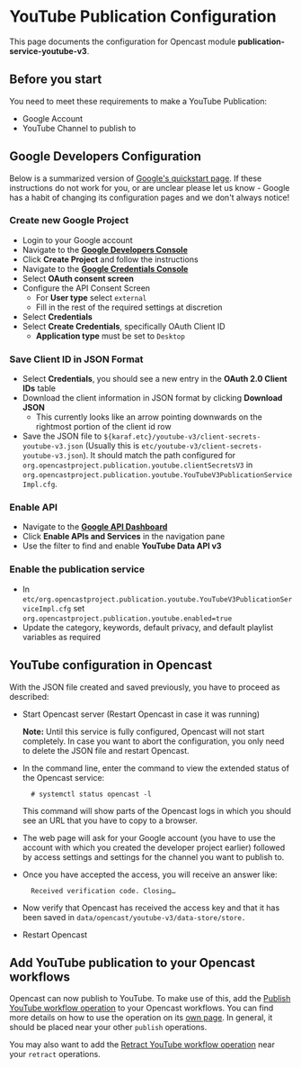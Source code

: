 # YouTube Publication Configuration

This page documents the configuration for Opencast module **publication-service-youtube-v3**.

## Before you start

You need to meet these requirements to make a YouTube Publication:

- Google Account
- YouTube Channel to publish to


## Google Developers Configuration

Below is a summarized version of [Google's quickstart page][googledoc].  If these
instructions do not work for you, or are unclear please let us know - Google has a habit of changing its configuration
pages and we don't always notice!

### Create new Google Project

- Login to your Google account
- Navigate to the [**Google Developers Console**][googledevconsole]
- Click **Create Project** and follow the instructions
- Navigate to the [**Google Credentials Console**][googleapiconsole]
- Select **OAuth consent screen**
- Configure the API Consent Screen
  - For **User type** select `external` 
  - Fill in the rest of the required settings at discretion
- Select **Credentials**
- Select **Create Credentials**, specifically OAuth Client ID
  - **Application type** must be set to `Desktop`


### Save Client ID in JSON Format

- Select **Credentials**, you should see a new entry in the **OAuth 2.0 Client IDs** table
- Download the client information in JSON format by clicking **Download JSON**
    - This currently looks like an arrow pointing downwards on the rightmost portion of the client id row
- Save the JSON file to `${karaf.etc}/youtube-v3/client-secrets-youtube-v3.json` (Usually this is
  `etc/youtube-v3/client-secrets-youtube-v3.json`). It should match the path configured for
  `org.opencastproject.publication.youtube.clientSecretsV3` in
  `org.opencastproject.publication.youtube.YouTubeV3PublicationServiceImpl.cfg`.

### Enable API

- Navigate to the [**Google API Dashboard**][googledashboard]
- Click **Enable APIs and Services** in the navigation pane
- Use the filter to find and enable **YouTube Data API v3**


### Enable the publication service

- In `etc/org.opencastproject.publication.youtube.YouTubeV3PublicationServiceImpl.cfg` set `org.opencastproject.publication.youtube.enabled=true`
- Update the category, keywords, default privacy, and default playlist variables as required

## YouTube configuration in Opencast

With the JSON file created and saved previously, you have to proceed as described:

- Start Opencast server (Restart Opencast in case it was running)

    **Note:** Until this service is fully configured, Opencast will not start completely. In case you
    want to abort the configuration, you only need to delete the JSON file and restart Opencast.

- In the command line, enter the command to view the extended status of the Opencast service:

        # systemctl status opencast -l

    This command will show parts of the Opencast logs in which you should see an URL that you have to copy to a browser.

- The web page will ask for your Google account (you have to use the account with which you created the developer
  project earlier) followed by access settings and settings for the channel you want to publish to.

- Once you have accepted the access, you will receive an answer like:

        Received verification code. Closing…

- Now verify that Opencast has received the access key and that it has been saved in
  `data/opencast/youtube-v3/data-store/store.`

- Restart Opencast


## Add YouTube publication to your Opencast workflows

Opencast can now publish to YouTube. To make use of this, add the [Publish YouTube workflow operation](../workflowoperationhandlers/publish-youtube-woh.md)
to your Opencast workflows. You can find more details on how to use the operation on its [own page]((../workflowoperationhandlers/publish-youtube-woh.md)).
In general, it should be placed near your other `publish` operations.

You may also want to add the [Retract YouTube workflow operation](../workflowoperationhandlers/retract-youtube-woh.md) 
near your `retract` operations.



[googledevconsole]: https://console.developers.google.com/project
[googledoc]: https://developers.google.com/youtube/registering_an_application
[googleapiconsole]: https://console.developers.google.com/apis/credentials
[googledashboard]: https://console.developers.google.com/apis/dashboard
